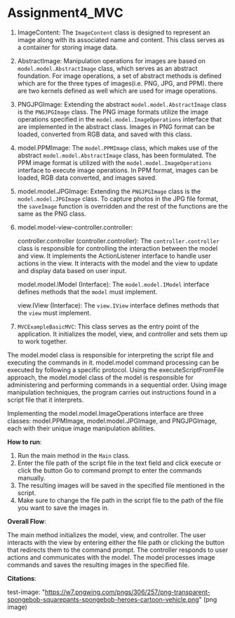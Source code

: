 # Assignment4_MVC

1. ImageContent:
   The `ImageContent` class is designed to represent an image along with its associated name and 
   content. This class serves as a container for storing image data.
2. AbstractImage:
   Manipulation operations for images are based on `model.model.AbstractImage` class, which serves 
   as an abstract foundation. For image operations, a set of abstract methods is defined which are
   for the three types of images(i.e. PNG, JPG, and PPM). there are two kernels defined as well
   which are used for image operations.
3. PNGJPGImage:
   Extending the abstract `model.model.AbstractImage` class is the `PNGJPGImage` class.
   The PNG image formats utilize the image operations specified in the `model.model.ImageOperations` interface
   that are implemented in the abstract class.
   Images in PNG format can be loaded, converted from RGB data, and saved with this class.
4. model.PPMImage:
   The `model.PPMImage` class, which makes use of the abstract `model.model.AbstractImage` class, has been formulated.
   The PPM image format is utilized with the `model.model.ImageOperations` interface to execute image
   operations.
   In PPM format, images can be loaded, RGB data converted, and images saved.
5. model.model.JPGImage:
   Extending the `PNGJPGImage` class is the `model.model.JPGImage` class.
   To capture photos in the JPG file format, the `saveImage` function is overridden and the rest
   of the functions are the same as the PNG class.
6. model.model-view-controller.controller:

   controller.controller (controller.controller): The `controller.controller` class is responsible for controlling the interaction
   between the model and view.
   It implements the ActionListener interface to handle user actions in the view.
   It interacts with the model and the view to update and display data based on user input.

   model.model.IModel (Interface): The `model.model.IModel` interface defines methods that the `model` must implement.

   view.IView (Interface): The `view.IView` interface defines methods that the `view` must implement.
7. `MVCExampleBasicMVC`:
   This class serves as the entry point of the application.
   It initializes the model, view, and controller and sets them up to work together.

The model.model class is responsible for interpreting the script file and executing the commands in it.
model.model command processing can be executed by following a specific protocol.
Using the executeScriptFromFile approach, the model.model class of the model is responsible for
administering and performing commands in a sequential order.
Using image manipulation techniques, the program carries out instructions found in a script
file that it interprets.

Implementing the model.model.ImageOperations interface are three classes: model.PPMImage, model.model.JPGImage, and PNGJPGImage,
each with their unique image manipulation abilities.

**How to run**:
1. Run the main method in the `Main` class.
2. Enter the file path of the script file in the text field and click execute or click the button 
   Go to command prompt to enter the commands manually.
3. The resulting images will be saved in the specified file mentioned in the script.
4. Make sure to change the file path in the script file to the path of the file you want to save 
   the images in.

**Overall Flow**:

The main method initializes the model, view, and controller.
The user interacts with the view by entering either the file path or clicking the button
that redirects them to the command prompt.
The controller responds to user actions and communicates with the model.
The model processes image commands and saves the resulting images in the specified file.

**Citations**:

test-image: "https://w7.pngwing.com/pngs/306/257/png-transparent-spongebob-squarepants-spongebob-heroes-cartoon-vehicle.png" 
(png image)


